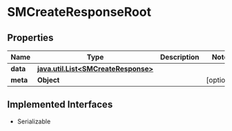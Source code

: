 

# SMCreateResponseRoot


## Properties

Name | Type | Description | Notes
------------ | ------------- | ------------- | -------------
**data** | [**java.util.List&lt;SMCreateResponse&gt;**](SMCreateResponse.md) |  | 
**meta** | **Object** |  |  [optional]


## Implemented Interfaces

* Serializable


